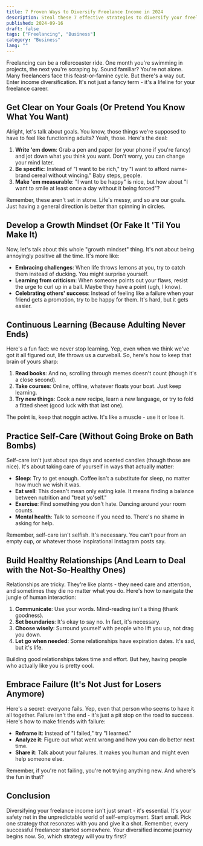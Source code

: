 ```yaml
---
title: 7 Proven Ways to Diversify Freelance Income in 2024
description: Steal these 7 effective strategies to diversify your freelance income and boost financial stability. Learn how to expand your services and secure multiple revenue streams.
published: 2024-09-16
draft: false
tags: ["Freelancing", "Business"]
category: "Business"
lang: ""
---
```


<!-- ![Hero Image](./heroImage.jpg) -->

Freelancing can be a rollercoaster ride. One month you're swimming in projects, the next you're scraping by. Sound familiar? You're not alone. Many freelancers face this feast-or-famine cycle. But there's a way out. Enter income diversification. It's not just a fancy term - it's a lifeline for your freelance career.


## Get Clear on Your Goals (Or Pretend You Know What You Want)

Alright, let's talk about goals. You know, those things we're supposed to have to feel like functioning adults? Yeah, those. Here's the deal:

1. **Write 'em down**: Grab a pen and paper (or your phone if you're fancy) and jot down what you think you want. Don't worry, you can change your mind later.
2. **Be specific**: Instead of "I want to be rich," try "I want to afford name-brand cereal without wincing." Baby steps, people.
3. **Make 'em measurable**: "I want to be happy" is nice, but how about "I want to smile at least once a day without it being forced"?

Remember, these aren't set in stone. Life's messy, and so are our goals. Just having a general direction is better than spinning in circles.

## Develop a Growth Mindset (Or Fake It 'Til You Make It)

Now, let's talk about this whole "growth mindset" thing. It's not about being annoyingly positive all the time. It's more like:

- **Embracing challenges**: When life throws lemons at you, try to catch them instead of ducking. You might surprise yourself.
- **Learning from criticism**: When someone points out your flaws, resist the urge to curl up in a ball. Maybe they have a point (ugh, I know).
- **Celebrating others' success**: Instead of feeling like a failure when your friend gets a promotion, try to be happy for them. It's hard, but it gets easier.

## Continuous Learning (Because Adulting Never Ends)

Here's a fun fact: we never stop learning. Yep, even when we think we've got it all figured out, life throws us a curveball. So, here's how to keep that brain of yours sharp:

1. **Read books**: And no, scrolling through memes doesn't count (though it's a close second).
2. **Take courses**: Online, offline, whatever floats your boat. Just keep learning.
3. **Try new things**: Cook a new recipe, learn a new language, or try to fold a fitted sheet (good luck with that last one).

The point is, keep that noggin active. It's like a muscle - use it or lose it.

## Practice Self-Care (Without Going Broke on Bath Bombs)

Self-care isn't just about spa days and scented candles (though those are nice). It's about taking care of yourself in ways that actually matter:

- **Sleep**: Try to get enough. Coffee isn't a substitute for sleep, no matter how much we wish it was.
- **Eat well**: This doesn't mean only eating kale. It means finding a balance between nutrition and "treat yo'self."
- **Exercise**: Find something you don't hate. Dancing around your room counts.
- **Mental health**: Talk to someone if you need to. There's no shame in asking for help.

Remember, self-care isn't selfish. It's necessary. You can't pour from an empty cup, or whatever those inspirational Instagram posts say.

## Build Healthy Relationships (And Learn to Deal with the Not-So-Healthy Ones)

Relationships are tricky. They're like plants - they need care and attention, and sometimes they die no matter what you do. Here's how to navigate the jungle of human interaction:

1. **Communicate**: Use your words. Mind-reading isn't a thing (thank goodness).
2. **Set boundaries**: It's okay to say no. In fact, it's necessary.
3. **Choose wisely**: Surround yourself with people who lift you up, not drag you down.
4. **Let go when needed**: Some relationships have expiration dates. It's sad, but it's life.

Building good relationships takes time and effort. But hey, having people who actually like you is pretty cool.

## Embrace Failure (It's Not Just for Losers Anymore)

Here's a secret: everyone fails. Yep, even that person who seems to have it all together. Failure isn't the end - it's just a pit stop on the road to success. Here's how to make friends with failure:

- **Reframe it**: Instead of "I failed," try "I learned."
- **Analyze it**: Figure out what went wrong and how you can do better next time.
- **Share it**: Talk about your failures. It makes you human and might even help someone else.

Remember, if you're not failing, you're not trying anything new. And where's the fun in that?

## Conclusion

Diversifying your freelance income isn't just smart - it's essential. It's your safety net in the unpredictable world of self-employment. Start small. Pick one strategy that resonates with you and give it a shot. Remember, every successful freelancer started somewhere. Your diversified income journey begins now. So, which strategy will you try first?
